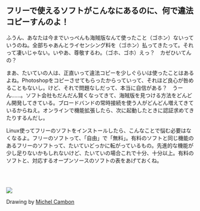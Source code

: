 <?php require("../../entete.php"); ?> <?php require("../../base.php"); ?>

<div id="corps">

<h2>フリーで使えるソフトがこんなにあるのに、何で違法コピーすんのよ！</h2>

<p>ふうん、あなたは今までいっぺんも海賊版なんて使ったこと（ゴホン）ないっていうのね。全部ちゃあんとライセンシング料を（ゴホン）払ってきたって。それって凄いじゃない。いやあ、尊敬するわ。（ゴホ、ゴホ）えっ？　カゼひいてんの？</p>

<p>まあ、たいていの人は、正直いって違法コピーを少しぐらいは使ったことはあるよね。Photoshopをコピーさせてもらったからっていって、それほど良心が咎めることもないし。けど、それで問題なしだって、本当に自信がある？　うーん……。ソフト会社もだんだん賢くなってきて、海賊版を見つける方法をどんどん開発してきている。ブロードバンドの常時接続を使う人がどんどん増えてきているからねえ。オンラインで機能拡張したら、次に起動したときに認証求めてきたりするんだし。</p>

<p>Linux使ってフリーのソフトをインストールしたら、こんなことで悩む必要はなくなるよ。フリーのソフトって、「自由」で「無料」。有料のソフトと同じ機能のあるフリーのソフトって、たいていどっかに転がっているもの。先進的な機能が少し足りないかもしれないけど、たいていの場合これで十分、十分以上。有料のソフトと、対応するオープンソースのソフトの表をあげておくね。</p>

<?php

table_parser ("Yes", "No", "Commercial", "Open source", "Exists on 
Windows?");

?>

<br /><br>

<img src="Images/warez.png" />

<p>Drawing by <a href="http://michel.cambon.free.fr/ampere/salle1bis.htm">Michel Cambon</a></p>

</div>
</body>
</html>
